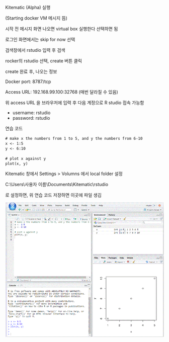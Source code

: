 Kitematic (Alpha) 실행



(Starting docker VM 메시지 뜸)



시작 전 메시지 화면 나오면 virtual box 실행한다 선택하면 됨



로그인 화면에서는 skip for now 선택



검색창에서 rstudio 입력 후 검색



rocker의 rstudio 선택, create 버튼 클릭



create 완료 후, 나오는 정보

Docker port: 8787/tcp

Access URL: 192.168.99.100:32768 (매번 달라질 수 있음)



위 access URL 을 브라우저에 입력 후 다음 계정으로 R studio 접속 가능함

- username: rstudio
- password: rstudio



연습 코드

```
# make x the numbers from 1 to 5, and y the numbers from 6-10
x <- 1:5
y <- 6:10

# plot x against y
plot(x, y)
```



Kitematic 창에서 Settings > Volumns 에서 local folder 설정

C:\Users\사용자 이름\Documents\Kitematic\rstudio

로 설정하면, 위 연습 코드 저장하면 이곳에 파일 생김



![rstudio_capture](https://github.com/nowage/webr-dev-test/blob/master/hgjun/Docker%20containers%20-%20RStudio/rstudio_capture.gif)